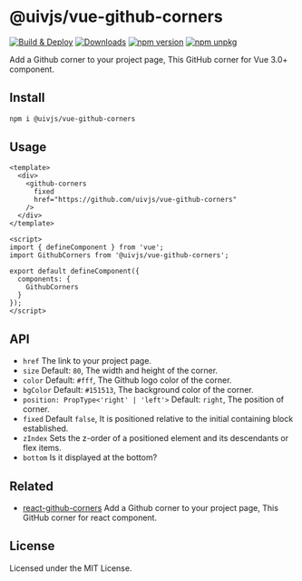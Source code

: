 @uivjs/vue-github-corners
===

[![Build & Deploy](https://github.com/uivjs/vue-github-corners/actions/workflows/ci.yml/badge.svg)](https://github.com/uivjs/vue-github-corners/actions/workflows/ci.yml)
[![Downloads](https://img.shields.io/npm/dm/@uivjs/vue-github-corners.svg?style=flat)](https://www.npmjs.com/package/@uivjs/vue-github-corners)
[![npm version](https://img.shields.io/npm/v/@uivjs/vue-github-corners.svg)](https://www.npmjs.com/package/@uivjs/vue-github-corners)
[![npm unpkg](https://img.shields.io/badge/Open%20in-unpkg-blue)](https://uiwjs.github.io/npm-unpkg/#/pkg/@uivjs/vue-github-corners/file/README.md)

Add a Github corner to your project page, This GitHub corner for Vue 3.0+ component.

## Install

```bash
npm i @uivjs/vue-github-corners
```

## Usage

```vue
<template>
  <div>
    <github-corners
      fixed
      href="https://github.com/uivjs/vue-github-corners"
    />
  </div>
</template>

<script>
import { defineComponent } from 'vue';
import GithubCorners from '@uivjs/vue-github-corners';

export default defineComponent({
  components: {
    GithubCorners
  }
});
</script>
```

## API

- `href` The link to your project page.
- `size` Default: `80`, The width and height of the corner.
- `color` Default: `#fff`, The Github logo color of the corner.
- `bgColor` Default: `#151513`, The background color of the corner.
- `position: PropType<'right' | 'left'>` Default: `right`, The position of corner. 
- `fixed` Default `false`, It is positioned relative to the initial containing block established.
- `zIndex` Sets the z-order of a positioned element and its descendants or flex items.
- `bottom` Is it displayed at the bottom? 

## Related

- [react-github-corners](https://github.com/uiwjs/react-github-corners) Add a Github corner to your project page, This GitHub corner for react component. 

## License

Licensed under the MIT License.
